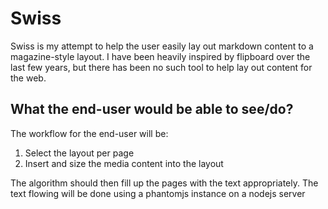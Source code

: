 # Swiss

Swiss is my attempt to help the user easily lay out markdown content to a magazine-style layout. I have been heavily inspired by flipboard over the last few years, but there has been no such tool to help lay out content for the web. 

## What the end-user would be able to see/do?

The workflow for the end-user will be: 
1. Select the layout per page
1. Insert and size the media content into the layout

The algorithm should then fill up the pages with the text appropriately. The text flowing will be done using a phantomjs instance on a nodejs server